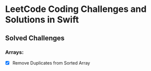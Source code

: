 # LeetCode Coding Challenges and Solutions in Swift


## Solved Challenges
### Arrays:

- [x] Remove Duplicates from Sorted Array